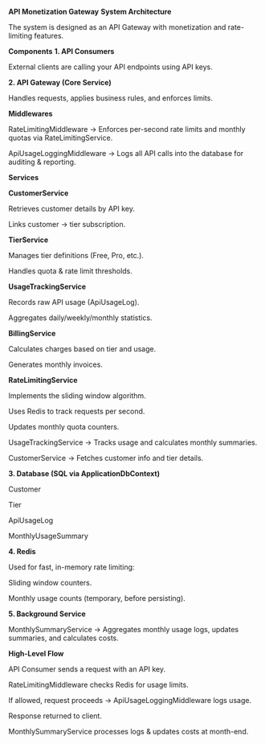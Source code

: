 **API Monetization Gateway**
**System Architecture**

The system is designed as an API Gateway with monetization and rate-limiting features.

**Components**
**1. API Consumers**

External clients are calling your API endpoints using API keys.

**2. API Gateway (Core Service)**

Handles requests, applies business rules, and enforces limits.

**Middlewares**

RateLimitingMiddleware → Enforces per-second rate limits and monthly quotas via RateLimitingService.

ApiUsageLoggingMiddleware → Logs all API calls into the database for auditing & reporting.

**Services**

**CustomerService**

Retrieves customer details by API key.

Links customer → tier subscription.

**TierService**

Manages tier definitions (Free, Pro, etc.).

Handles quota & rate limit thresholds.

**UsageTrackingService**

Records raw API usage (ApiUsageLog).

Aggregates daily/weekly/monthly statistics.

**BillingService**

Calculates charges based on tier and usage.

Generates monthly invoices.

**RateLimitingService**

Implements the sliding window algorithm.

Uses Redis to track requests per second.

Updates monthly quota counters.

UsageTrackingService → Tracks usage and calculates monthly summaries.

CustomerService → Fetches customer info and tier details.

**3. Database (SQL via ApplicationDbContext)**

Customer

Tier

ApiUsageLog

MonthlyUsageSummary

**4. Redis**

Used for fast, in-memory rate limiting:

Sliding window counters.

Monthly usage counts (temporary, before persisting).

**5. Background Service**

MonthlySummaryService → Aggregates monthly usage logs, updates summaries, and calculates costs.

**High-Level Flow**

API Consumer sends a request with an API key.

RateLimitingMiddleware checks Redis for usage limits.

If allowed, request proceeds → ApiUsageLoggingMiddleware logs usage.

Response returned to client.

MonthlySummaryService processes logs & updates costs at month-end.
